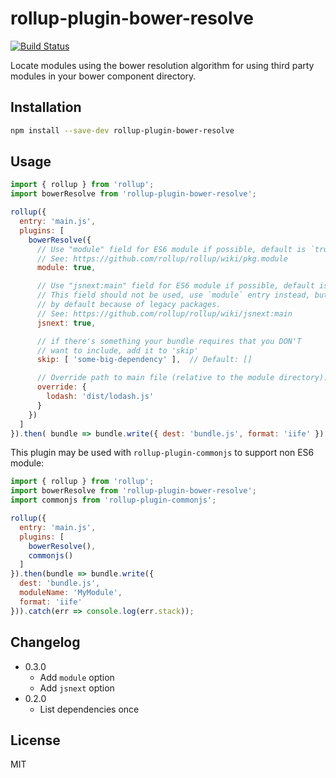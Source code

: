 # rollup-plugin-bower-resolve

[![Build Status](https://travis-ci.org/mjeanroy/rollup-plugin-bower-resolve.svg?branch=master)](https://travis-ci.org/mjeanroy/rollup-plugin-bower-resolve)

Locate modules using the bower resolution algorithm for using third party modules in your bower component directory.

## Installation

```bash
npm install --save-dev rollup-plugin-bower-resolve
```

## Usage

```js
import { rollup } from 'rollup';
import bowerResolve from 'rollup-plugin-bower-resolve';

rollup({
  entry: 'main.js',
  plugins: [
    bowerResolve({
      // Use "module" field for ES6 module if possible, default is `true`.
      // See: https://github.com/rollup/rollup/wiki/pkg.module
      module: true,

      // Use "jsnext:main" field for ES6 module if possible, default is `true`.
      // This field should not be used, use `module` entry instead, but it is `true`
      // by default because of legacy packages.
      // See: https://github.com/rollup/rollup/wiki/jsnext:main
      jsnext: true,

      // if there's something your bundle requires that you DON'T
      // want to include, add it to 'skip'
      skip: [ 'some-big-dependency' ],  // Default: []

      // Override path to main file (relative to the module directory).
      override: {
        lodash: 'dist/lodash.js'
      }
    })
  ]
}).then( bundle => bundle.write({ dest: 'bundle.js', format: 'iife' }) );
```

This plugin may be used with `rollup-plugin-commonjs` to support non ES6 module:

```js
import { rollup } from 'rollup';
import bowerResolve from 'rollup-plugin-bower-resolve';
import commonjs from 'rollup-plugin-commonjs';

rollup({
  entry: 'main.js',
  plugins: [
    bowerResolve(),
    commonjs()
  ]
}).then(bundle => bundle.write({
  dest: 'bundle.js',
  moduleName: 'MyModule',
  format: 'iife'
})).catch(err => console.log(err.stack));
```

## Changelog

- 0.3.0
  - Add `module` option
  - Add `jsnext` option
- 0.2.0
  - List dependencies once

## License

MIT
